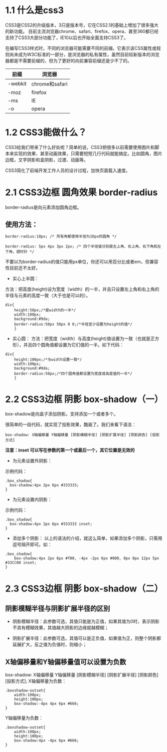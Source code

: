 # 1.1 什么是css3
CSS3是CSS2的升级版本，3只是版本号，它在CSS2.1的基础上增加了很多强大的新功能。 目前主流浏览器chrome、safari、firefox、opera、甚至360都已经支持了CSS3大部分功能了，IE10以后也开始全面支持CSS3了。

在编写CSS3样式时，不同的浏览器可能需要不同的前缀。它表示该CSS属性或规则尚未成为W3C标准的一部分，是浏览器的私有属性，虽然目前较新版本的浏览器都是不需要前缀的，但为了更好的向前兼容前缀还是少不了的。


|前缀|浏览器|
|---|---|
|-webkit|chrome和safari|
|-moz|firefox|
|-ms|IE|
|-o|opera|


# 1.2 CSS3能做什么？
CSS3给我们带来了什么好处呢？简单的说，CSS3把很多以前需要使用图片和脚本来实现的效果、甚至动画效果，只需要短短几行代码就能搞定。比如圆角，图片边框，文字阴影和盒阴影，过渡、动画等。

CSS3简化了前端开发工作人员的设计过程，加快页面载入速度。

# 2.1 CSS3边框 圆角效果 border-radius
 border-radius是向元素添加圆角边框。
 ## 使用方法：
 ```html
border-radius:10px; /* 所有角都使用半径为10px的圆角 */ 
```
```
border-radius: 5px 4px 3px 2px; /* 四个半径值分别是左上角、右上角、右下角和左下角，顺时针 */ 
```
 不要以为border-radius的值只能用px单位，你还可以用百分比或者em，但兼容性目前还不太好。

- 实心上半圆：

方法：把高度(height)设为宽度（width）的一半，并且只设置左上角和右上角的半径与元素的高度一致（大于也是可以的）。
```
div{
    height:50px;/*是width的一半*/
    width:100px;
    background:#9da;
    border-radius:50px 50px 0 0;/*半径至少设置为height的值*/
    }

```
- 实心圆：
方法：把宽度（width）与高度(height)值设置为一致（也就是正方形），并且四个圆角值都设置为它们值的一半。如下代码：
```
div{
    height:100px;/*与width设置一致*/
    width:100px;
    background:#9da;
    border-radius:50px;/*四个圆角值都设置为宽度或高度值的一半*/
    }
```
# 2.2 CSS3边框 阴影 box-shadow（一）
box-shadow是向盒子添加阴影。支持添加一个或者多个。

很简单的一段代码，就实现了投影效果，酷毙了。我们来看下语法：
```
box-shadow: X轴偏移量 Y轴偏移量 [阴影模糊半径] [阴影扩展半径] [阴影颜色] [投影方式]
```
**注意：inset 可以写在参数的第一个或最后一个，其它位置是无效的**
- 为元素设置外阴影：

示例代码：
```
.box_shadow{
  box-shadow:4px 2px 6px #333333; 
}
```
- 为元素设置内阴影：

示例代码：
```
.box_shadow{
  box-shadow:4px 2px 6px #333333 inset; 
}
```
- 添加多个阴影：
以上的语法的介绍，就这么简单，如果添加多个阴影，只需用逗号隔开即可。如：
```
.box_shadow{
    box-shadow:4px 2px 6px #f00, -4px -2px 6px #000, 0px 0px 12px 5px #33CC00 inset;
}
```
# 2.3 CSS3边框 阴影 box-shadow（二）
## 阴影模糊半径与阴影扩展半径的区别

- 阴影模糊半径：此参数可选，其值只能是为正值，如果其值为0时，表示阴影不具有模糊效果，其值越大阴影的边缘就越模糊；

- 阴影扩展半径：此参数可选，其值可以是正负值，如果值为正，则整个阴影都延展扩大，反之值为负值时，则缩小；

## X轴偏移量和Y轴偏移量值可以设置为负数

box-shadow: X轴偏移量 Y轴偏移量 [阴影模糊半径] [阴影扩展半径] [阴影颜色] [投影方式];
X轴偏移量为负数：
```
.boxshadow-outset{
    width:100px;
    height:100px;
    box-shadow:-4px 4px 6px #666;
}
```


Y轴偏移量为负数：
```
.boxshadow-outset{
    width:100px;
    height:100px;
    box-shadow:4px -4px 6px #666;
}

```